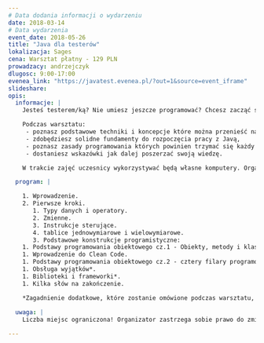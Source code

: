 ```yaml
---
# Data dodania informacji o wydarzeniu
date: 2018-03-14
# Data wydarzenia
event_date: 2018-05-26
title: "Java dla testerów"
lokalizacja: Sages
cena: Warsztat płatny - 129 PLN
prowadzacy: andrzejczyk
dlugosc: 9:00-17:00
evenea_link: "https://javatest.evenea.pl/?out=1&source=event_iframe"
slideshare:
opis:
  informacje: |
    Jesteś testerem/ką? Nie umiesz jeszcze programować? Chcesz zacząć stawiać pierwsze kroki w automatyzacji testów, ale nie wiesz od czego zacząć? Skorzystaj z warsztatu "Java dla testerów".

    Podczas warsztatu:
     - poznasz podstawowe techniki i koncepcje które można przenieść na inne języki,
     - zdobędziesz solidne fundamenty do rozpoczęcia pracy z Javą,
     - poznasz zasady programowania których powinien trzymać się każdy szanujący się (test) deweloper ;),
     - dostaniesz wskazówki jak dalej poszerzać swoją wiedzę.

    W trakcie zajęć uczesnicy wykorzystywać będą własne komputery. Organizator zapewnia serwis kawowy oraz pizzę w porze obiadowej. 

  program: |

    1. Wprowadzenie. 
    2. Pierwsze kroki.
       1. Typy danych i operatory.
       2. Zmienne.
       3. Instrukcje sterujące.
       4. tablice jednowymiarowe i wielowymiarowe.
       3. Podstawowe konstrukcje programistyczne:
    1. Podstawy programowania obiektowego cz.1 - Obiekty, metody i klasy.
    1. Wprowadzenie do Clean Code.
    1. Podstawy programowania obiektowego cz.2 - cztery filary programowania obiektowego*.
    1. Obsługa wyjątków*.
    1. Biblioteki i frameworki*.
    1. Kilka słów na zakończenie.

    *Zagadnienie dodatkowe, które zostanie omówione podczas warsztatu, pod warunkiem, że wystarczy na nie czasu.   
  
  uwaga: |
    Liczba miejsc ograniczona! Organizator zastrzega sobie prawo do zmiany lokalizacji wydarzenia oraz jego odwołania w przypadku niezgłoszenia się minimalnej liczby uczestników.

---
```

